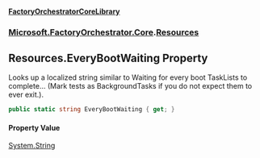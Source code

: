 #### [FactoryOrchestratorCoreLibrary](./FactoryOrchestratorCoreLibrary.md 'FactoryOrchestratorCoreLibrary')
### [Microsoft.FactoryOrchestrator.Core](./Microsoft-FactoryOrchestrator-Core.md 'Microsoft.FactoryOrchestrator.Core').[Resources](./Microsoft-FactoryOrchestrator-Core-Resources.md 'Microsoft.FactoryOrchestrator.Core.Resources')
## Resources.EveryBootWaiting Property
Looks up a localized string similar to Waiting for every boot TaskLists to complete... (Mark tests as BackgroundTasks if you do not expect them to ever exit.).  
```csharp
public static string EveryBootWaiting { get; }
```
#### Property Value
[System.String](https://docs.microsoft.com/en-us/dotnet/api/System.String 'System.String')  

